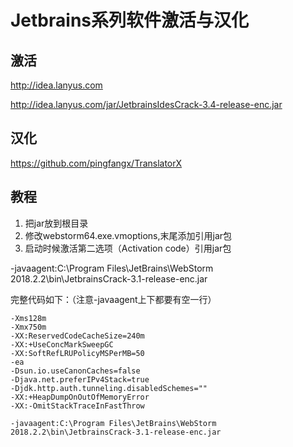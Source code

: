 # Jetbrains系列软件激活与汉化

## 激活
http://idea.lanyus.com

http://idea.lanyus.com/jar/JetbrainsIdesCrack-3.4-release-enc.jar

## 汉化
https://github.com/pingfangx/TranslatorX


## 教程

1. 把jar放到根目录
2. 修改webstorm64.exe.vmoptions,末尾添加引用jar包
3. 启动时候激活第二选项（Activation code）引用jar包

-javaagent:C:\Program Files\JetBrains\WebStorm 2018.2.2\bin\JetbrainsCrack-3.1-release-enc.jar


完整代码如下：（注意-javaagent上下都要有空一行）

```
-Xms128m
-Xmx750m
-XX:ReservedCodeCacheSize=240m
-XX:+UseConcMarkSweepGC
-XX:SoftRefLRUPolicyMSPerMB=50
-ea
-Dsun.io.useCanonCaches=false
-Djava.net.preferIPv4Stack=true
-Djdk.http.auth.tunneling.disabledSchemes=""
-XX:+HeapDumpOnOutOfMemoryError
-XX:-OmitStackTraceInFastThrow

-javaagent:C:\Program Files\JetBrains\WebStorm 2018.2.2\bin\JetbrainsCrack-3.1-release-enc.jar

```
